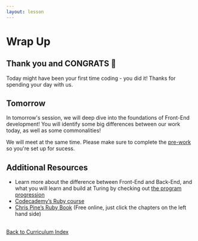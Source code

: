 ```yaml
---
layout: lesson
---
```


# Wrap Up

<h2>Thank you and CONGRATS <span role="img" aria-label="celebration emoji">🎉</span></h2>

Today might have been your first time coding - you did it! Thanks for spending your day with us.

## Tomorrow

In tomorrow's session, we will deep dive into the foundations of Front-End development! You will identify some big differences between our work today, as well as some commonalities!

We will meet at the same time. Please make sure to complete the [pre-work](../../fe-weekend/pre-work) so you're set up for sucess.

## Additional Resources

- Learn more about the difference between Front-End and Back-End, and what you will learn and build at Turing by checking out [the program progression](../../what-students-learn)
- <a target="blank" href="https://www.codeacademy.com/learn/learn-ruby">Codecademy’s Ruby course</a>
- <a target="blank" href="https://pine.fm/learntoprogram/">Chris Pine’s Ruby Book</a> (Free online, just click the chapters on the left hand side)

<br>
<a href="../">Back to Curriculum Index</a>
